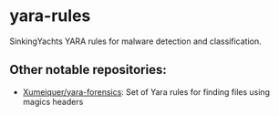 # yara-rules
 
SinkingYachts YARA rules for malware detection and classification.


## Other notable repositories:

- [Xumeiquer/yara-forensics](https://github.com/Xumeiquer/yara-forensics): Set of Yara rules for finding files using magics headers
